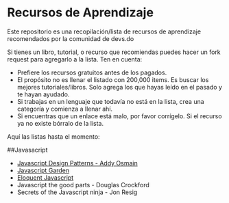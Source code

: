 Recursos de Aprendizaje
========

Este repositorio es una recopilación/lista de recursos de aprendizaje recomendados por la comunidad de devs.do

Si tienes un libro, tutorial, o recurso que recomiendas puedes hacer un fork request para agregarlo a la lista. Ten en cuenta:

* Prefiere los recursos gratuitos antes de los pagados. 
* El propósito no es llenar el listado con 200,000 items. Es buscar los mejores tutoriales/libros. Solo agrega los que hayas leído en el pasado y te hayan ayudado. 
* Si trabajas en un lenguaje que todavía no está en la lista, crea una categoría y comienza a llenar ahí. 
* Si encuentras que un enlace está malo, por favor corrígelo. Si el recurso ya no existe bórralo de la lista. 

Aquí las listas hasta el momento:

##Javasacript

* [Javascript Design Patterns - Addy Osmain](http://addyosmani.com/res.../essentialjsdesignpatterns/book/)
* [Javascript Garden](http://bonsaiden.github.io/JavaScript-Garden)
* [Eloquent Javascript](http://eloquentjavascript.net/contents.html)
* Javascript the good parts - Douglas Crockford 
* Secrets of the Javascript ninja - Jon Resig
